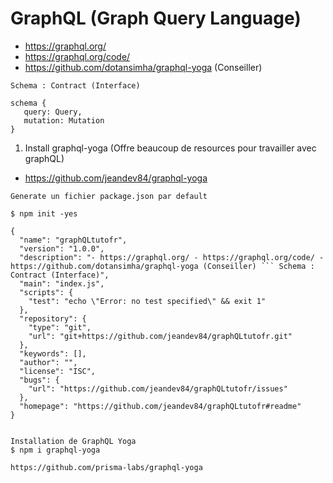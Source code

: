 # GraphQL (Graph Query Language)

- https://graphql.org/
- https://graphql.org/code/
- https://github.com/dotansimha/graphql-yoga (Conseiller)
```
Schema : Contract (Interface)

schema {
   query: Query,
   mutation: Mutation
}

```

1. Install graphql-yoga (Offre beaucoup de resources pour travailler avec graphQL)
- https://github.com/jeandev84/graphql-yoga
```
Generate un fichier package.json par default

$ npm init -yes

{
  "name": "graphQLtutofr",
  "version": "1.0.0",
  "description": "- https://graphql.org/ - https://graphql.org/code/ - https://github.com/dotansimha/graphql-yoga (Conseiller) ``` Schema : Contract (Interface)",
  "main": "index.js",
  "scripts": {
    "test": "echo \"Error: no test specified\" && exit 1"
  },
  "repository": {
    "type": "git",
    "url": "git+https://github.com/jeandev84/graphQLtutofr.git"
  },
  "keywords": [],
  "author": "",
  "license": "ISC",
  "bugs": {
    "url": "https://github.com/jeandev84/graphQLtutofr/issues"
  },
  "homepage": "https://github.com/jeandev84/graphQLtutofr#readme"
}


Installation de GraphQL Yoga
$ npm i graphql-yoga

https://github.com/prisma-labs/graphql-yoga
```


